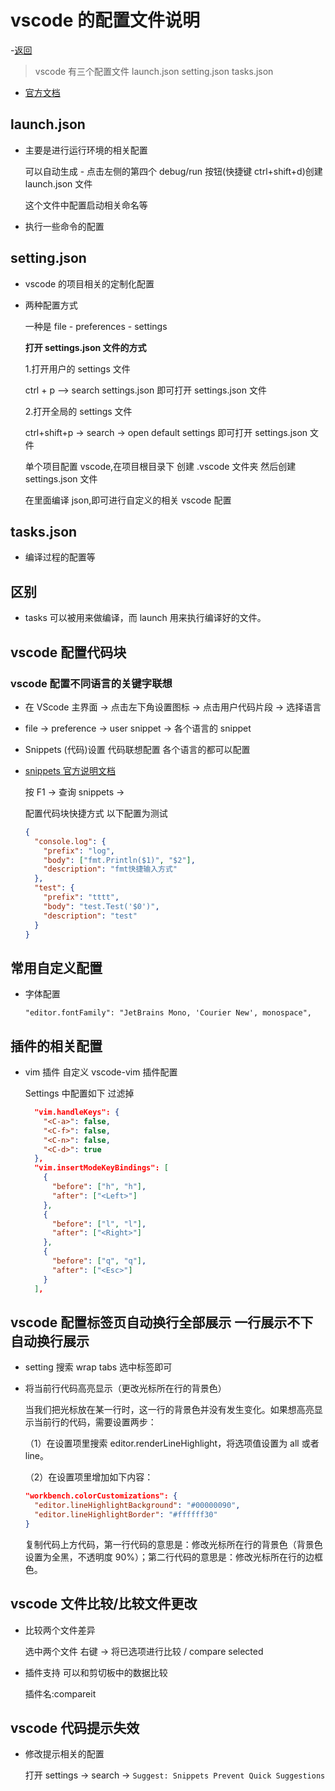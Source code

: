# vscode 的配置文件说明

-[返回](./README.md)

> vscode 有三个配置文件 launch.json setting.json tasks.json

- [官方文档](https://code.visualstudio.com/docs)

## launch.json

- 主要是进行运行环境的相关配置

  可以自动生成 - 点击左侧的第四个 debug/run 按钮(快捷键 ctrl+shift+d)创建 launch.json 文件

  这个文件中配置启动相关命名等

- 执行一些命令的配置

## setting.json

- vscode 的项目相关的定制化配置

- 两种配置方式

  一种是 file - preferences - settings

  **打开 settings.json 文件的方式**

  1.打开用户的 settings 文件

  ctrl + p --> search settings.json 即可打开 settings.json 文件

  2.打开全局的 settings 文件

  ctrl+shift+p -> search -> open default settings 即可打开 settings.json 文件

  单个项目配置 vscode,在项目根目录下 创建 .vscode 文件夹 然后创建 settings.json 文件

  在里面编译 json,即可进行自定义的相关 vscode 配置

## tasks.json

- 编译过程的配置等

## 区别

- tasks 可以被用来做编译，而 launch 用来执行编译好的文件。

## vscode 配置代码块

### vscode 配置不同语言的关键字联想

- 在 VScode 主界面 -> 点击左下角设置图标 -> 点击用户代码片段 -> 选择语言

- file -> preference -> user snippet -> 各个语言的 snippet

- Snippets (代码)设置 代码联想配置 各个语言的都可以配置

- [snippets 官方说明文档](https://code.visualstudio.com/docs/editor/userdefinedsnippets)

  按 F1 -> 查询 snippets ->

  配置代码块快捷方式 以下配置为测试

  ```json
  {
    "console.log": {
      "prefix": "log",
      "body": ["fmt.Println($1)", "$2"],
      "description": "fmt快捷输入方式"
    },
    "test": {
      "prefix": "tttt",
      "body": "test.Test('$0')",
      "description": "test"
    }
  }
  ```

## 常用自定义配置

- 字体配置

  `"editor.fontFamily": "JetBrains Mono, 'Courier New', monospace",`

## 插件的相关配置

- vim 插件 自定义 vscode-vim 插件配置

  Settings 中配置如下 过滤掉

  ```json
    "vim.handleKeys": {
      "<C-a>": false,
      "<C-f>": false,
      "<C-n>": false,
      "<C-d>": true
    },
    "vim.insertModeKeyBindings": [
      {
        "before": ["h", "h"],
        "after": ["<Left>"]
      },
      {
        "before": ["l", "l"],
        "after": ["<Right>"]
      },
      {
        "before": ["q", "q"],
        "after": ["<Esc>"]
      }
    ],
  ```

## vscode 配置标签页自动换行全部展示 一行展示不下自动换行展示

- setting 搜索 wrap tabs 选中标签即可

- 将当前行代码高亮显示（更改光标所在行的背景色）

  当我们把光标放在某一行时，这一行的背景色并没有发生变化。如果想高亮显示当前行的代码，需要设置两步：

  （1）在设置项里搜索 editor.renderLineHighlight，将选项值设置为 all 或者 line。

  （2）在设置项里增加如下内容：

  ```json
  "workbench.colorCustomizations": {
    "editor.lineHighlightBackground": "#00000090",
    "editor.lineHighlightBorder": "#ffffff30"
  }
  ```

  复制代码上方代码，第一行代码的意思是：修改光标所在行的背景色（背景色设置为全黑，不透明度 90%）；第二行代码的意思是：修改光标所在行的边框色。

## vscode 文件比较/比较文件更改

- 比较两个文件差异

  选中两个文件 右键 -> 将已选项进行比较 / compare selected

- 插件支持 可以和剪切板中的数据比较

  插件名:compareit

## vscode 代码提示失效

- 修改提示相关的配置

  打开 settings -> search -> `Suggest: Snippets Prevent Quick Suggestions`
